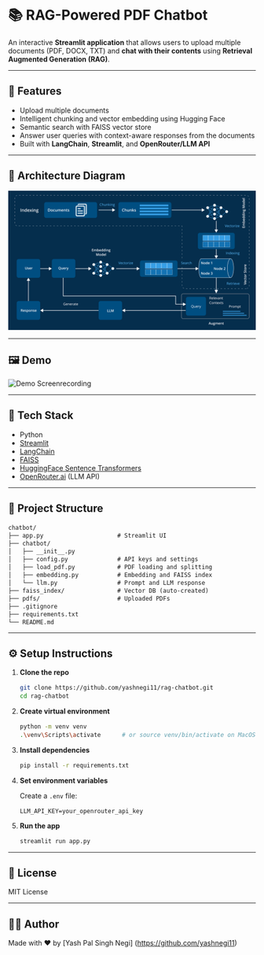# 📚 RAG-Powered PDF Chatbot

An interactive **Streamlit application** that allows users to upload multiple documents (PDF, DOCX, TXT) and **chat with their contents** using **Retrieval Augmented Generation (RAG)**.

---

## 🚀 Features

- Upload multiple documents
- Intelligent chunking and vector embedding using Hugging Face
- Semantic search with FAISS vector store
- Answer user queries with context-aware responses from the documents
- Built with **LangChain**, **Streamlit**, and **OpenRouter/LLM API**

---

## 📝 Architecture Diagram

![Image](<rag implementation diagram.png>)

---

## 🖼️ Demo

![Demo Screenrecording]([drive](https://1drv.ms/v/c/3cc4a635b7a8c761/Ebi1WvajKtJMil1UcodvmXgBEou-SBIDlV96j4fdojgRvA)) 

---

## 🧰 Tech Stack

- Python
- [Streamlit](https://streamlit.io/)
- [LangChain](https://www.langchain.com/)
- [FAISS](https://github.com/facebookresearch/faiss)
- [HuggingFace Sentence Transformers](https://huggingface.co/sentence-transformers/all-mpnet-base-v2)
- [OpenRouter.ai](https://openrouter.ai/) (LLM API)

---

## 📂 Project Structure

```
chatbot/
├── app.py                     # Streamlit UI
├── chatbot/
│   ├── __init__.py
│   ├── config.py              # API keys and settings
│   ├── load_pdf.py            # PDF loading and splitting
│   ├── embedding.py           # Embedding and FAISS index 
│   └── llm.py                 # Prompt and LLM response
├── faiss_index/               # Vector DB (auto-created)
├── pdfs/                      # Uploaded PDFs
├── .gitignore
├── requirements.txt
└── README.md
```

---

## ⚙️ Setup Instructions

1. **Clone the repo**
   ```bash
   git clone https://github.com/yashnegi11/rag-chatbot.git
   cd rag-chatbot
   ```

2. **Create virtual environment**
   ```bash
   python -m venv venv
   .\venv\Scripts\activate      # or source venv/bin/activate on MacOS
   ```

3. **Install dependencies**
   ```bash
   pip install -r requirements.txt
   ```

4. **Set environment variables**

   Create a `.env` file:
   ```env
   LLM_API_KEY=your_openrouter_api_key
   ```

5. **Run the app**
   ```bash
   streamlit run app.py
   ```

---

## 🧠 License

MIT License

---

## 🙋‍♂️ Author

Made with ❤️ by [Yash Pal Singh Negi]
(https://github.com/yashnegi11)
